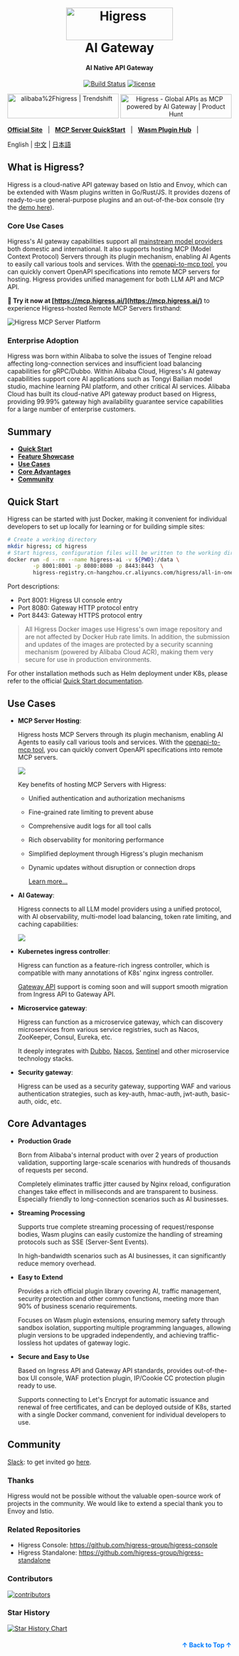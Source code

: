 <a name="readme-top"></a>
<h1 align="center">
    <img src="https://img.alicdn.com/imgextra/i2/O1CN01NwxLDd20nxfGBjxmZ_!!6000000006895-2-tps-960-290.png" alt="Higress" width="240" height="72.5">
  <br>
  AI Gateway
</h1>
<h4 align="center"> AI Native API Gateway </h4>

<div align="center">
    
[![Build Status](https://github.com/alibaba/higress/actions/workflows/build-and-test.yaml/badge.svg?branch=main)](https://github.com/alibaba/higress/actions)
[![license](https://img.shields.io/github/license/alibaba/higress.svg)](https://www.apache.org/licenses/LICENSE-2.0.html)

<a href="https://trendshift.io/repositories/10918" target="_blank"><img src="https://trendshift.io/api/badge/repositories/10918" alt="alibaba%2Fhigress | Trendshift" style="width: 250px; height: 55px;" width="250" height="55"/></a> <a href="https://www.producthunt.com/posts/higress?embed=true&utm_source=badge-featured&utm_medium=badge&utm_souce=badge-higress" target="_blank"><img src="https://api.producthunt.com/widgets/embed-image/v1/featured.svg?post_id=951287&theme=light&t=1745492822283" alt="Higress - Global&#0032;APIs&#0032;as&#0032;MCP&#0032;powered&#0032;by&#0032;AI&#0032;Gateway | Product Hunt" style="width: 250px; height: 54px;" width="250" height="54" /></a>

</div>

[**Official Site**](https://higress.ai/en/) &nbsp; |
&nbsp; [**MCP Server QuickStart**](https://higress.cn/en/ai/mcp-quick-start/) &nbsp; |
&nbsp; [**Wasm Plugin Hub**](https://higress.cn/en/plugin/) &nbsp; |

<p>
   English | <a href="README_ZH.md">中文<a/> | <a href="README_JP.md">日本語<a/>
</p>

## What is Higress?

Higress is a cloud-native API gateway based on Istio and Envoy, which can be extended with Wasm plugins written in Go/Rust/JS. It provides dozens of ready-to-use general-purpose plugins and an out-of-the-box console (try the [demo here](http://demo.higress.io/)).

### Core Use Cases

Higress's AI gateway capabilities support all [mainstream model providers](https://github.com/alibaba/higress/tree/main/plugins/wasm-go/extensions/ai-proxy/provider) both domestic and international. It also supports hosting MCP (Model Context Protocol) Servers through its plugin mechanism, enabling AI Agents to easily call various tools and services. With the [openapi-to-mcp tool](https://github.com/higress-group/openapi-to-mcpserver), you can quickly convert OpenAPI specifications into remote MCP servers for hosting. Higress provides unified management for both LLM API and MCP API. 

**🌟 Try it now at [https://mcp.higress.ai/](https://mcp.higress.ai/)** to experience Higress-hosted Remote MCP Servers firsthand:

![Higress MCP Server Platform](https://img.alicdn.com/imgextra/i2/O1CN01nmVa0a1aChgpyyWOX_!!6000000003294-0-tps-3430-1742.jpg)

### Enterprise Adoption

Higress was born within Alibaba to solve the issues of Tengine reload affecting long-connection services and insufficient load balancing capabilities for gRPC/Dubbo. Within Alibaba Cloud, Higress's AI gateway capabilities support core AI applications such as Tongyi Bailian model studio, machine learning PAI platform, and other critical AI services. Alibaba Cloud has built its cloud-native API gateway product based on Higress, providing 99.99% gateway high availability guarantee service capabilities for a large number of enterprise customers.

## Summary

- [**Quick Start**](#quick-start)    
- [**Feature Showcase**](#feature-showcase)
- [**Use Cases**](#use-cases)
- [**Core Advantages**](#core-advantages)
- [**Community**](#community)

## Quick Start

Higress can be started with just Docker, making it convenient for individual developers to set up locally for learning or for building simple sites:

```bash
# Create a working directory
mkdir higress; cd higress
# Start higress, configuration files will be written to the working directory
docker run -d --rm --name higress-ai -v ${PWD}:/data \
        -p 8001:8001 -p 8080:8080 -p 8443:8443  \
        higress-registry.cn-hangzhou.cr.aliyuncs.com/higress/all-in-one:latest
```

Port descriptions:

- Port 8001: Higress UI console entry
- Port 8080: Gateway HTTP protocol entry
- Port 8443: Gateway HTTPS protocol entry

> All Higress Docker images use Higress's own image repository and are not affected by Docker Hub rate limits.
> In addition, the submission and updates of the images are protected by a security scanning mechanism (powered by Alibaba Cloud ACR), making them very secure for use in production environments.

For other installation methods such as Helm deployment under K8s, please refer to the official [Quick Start documentation](https://higress.io/en-us/docs/user/quickstart).

## Use Cases

- **MCP Server Hosting**:

  Higress hosts MCP Servers through its plugin mechanism, enabling AI Agents to easily call various tools and services. With the [openapi-to-mcp tool](https://github.com/higress-group/openapi-to-mcpserver), you can quickly convert OpenAPI specifications into remote MCP servers.

  ![](https://img.alicdn.com/imgextra/i1/O1CN01wv8H4g1mS4MUzC1QC_!!6000000004952-2-tps-1764-597.png)

  Key benefits of hosting MCP Servers with Higress:
  - Unified authentication and authorization mechanisms
  - Fine-grained rate limiting to prevent abuse
  - Comprehensive audit logs for all tool calls
  - Rich observability for monitoring performance
  - Simplified deployment through Higress's plugin mechanism
  - Dynamic updates without disruption or connection drops

     [Learn more...](https://higress.cn/en/ai/mcp-quick-start/?spm=36971b57.7beea2de.0.0.d85f20a94jsWGm)

- **AI Gateway**:

  Higress connects to all LLM model providers using a unified protocol, with AI observability, multi-model load balancing, token rate limiting, and caching capabilities:

  ![](https://img.alicdn.com/imgextra/i2/O1CN01izmBNX1jbHT7lP3Yr_!!6000000004566-0-tps-1920-1080.jpg)

- **Kubernetes ingress controller**:

  Higress can function as a feature-rich ingress controller, which is compatible with many annotations of K8s' nginx ingress controller.
  
  [Gateway API](https://gateway-api.sigs.k8s.io/) support is coming soon and will support smooth migration from Ingress API to Gateway API.
  
- **Microservice gateway**:

  Higress can function as a microservice gateway, which can discovery microservices from various service registries, such as Nacos, ZooKeeper, Consul, Eureka, etc.
  
  It deeply integrates with [Dubbo](https://github.com/apache/dubbo), [Nacos](https://github.com/alibaba/nacos), [Sentinel](https://github.com/alibaba/Sentinel) and other microservice technology stacks.
  
- **Security gateway**:

  Higress can be used as a security gateway, supporting WAF and various authentication strategies, such as key-auth, hmac-auth, jwt-auth, basic-auth, oidc, etc.


## Core Advantages

- **Production Grade**

  Born from Alibaba's internal product with over 2 years of production validation, supporting large-scale scenarios with hundreds of thousands of requests per second.

  Completely eliminates traffic jitter caused by Nginx reload, configuration changes take effect in milliseconds and are transparent to business. Especially friendly to long-connection scenarios such as AI businesses.

- **Streaming Processing**

  Supports true complete streaming processing of request/response bodies, Wasm plugins can easily customize the handling of streaming protocols such as SSE (Server-Sent Events).

  In high-bandwidth scenarios such as AI businesses, it can significantly reduce memory overhead.
    
- **Easy to Extend**
  
  Provides a rich official plugin library covering AI, traffic management, security protection and other common functions, meeting more than 90% of business scenario requirements.

  Focuses on Wasm plugin extensions, ensuring memory safety through sandbox isolation, supporting multiple programming languages, allowing plugin versions to be upgraded independently, and achieving traffic-lossless hot updates of gateway logic.

- **Secure and Easy to Use**
  
  Based on Ingress API and Gateway API standards, provides out-of-the-box UI console, WAF protection plugin, IP/Cookie CC protection plugin ready to use.

  Supports connecting to Let's Encrypt for automatic issuance and renewal of free certificates, and can be deployed outside of K8s, started with a single Docker command, convenient for individual developers to use.

## Community

[Slack](https://w1689142780-euk177225.slack.com/archives/C05GEL4TGTG): to get invited go [here](https://communityinviter.com/apps/w1689142780-euk177225/higress).

### Thanks

Higress would not be possible without the valuable open-source work of projects in the community. We would like to extend a special thank you to Envoy and Istio.

### Related Repositories

- Higress Console: https://github.com/higress-group/higress-console
- Higress Standalone: https://github.com/higress-group/higress-standalone

### Contributors

<a href="https://github.com/alibaba/higress/graphs/contributors">
  <img alt="contributors" src="https://contrib.rocks/image?repo=alibaba/higress"/>
</a>

### Star History

[![Star History Chart](https://api.star-history.com/svg?repos=alibaba/higress&type=Date)](https://star-history.com/#alibaba/higress&Date)

<p align="right" style="font-size: 14px; color: #555; margin-top: 20px;">
    <a href="#readme-top" style="text-decoration: none; color: #007bff; font-weight: bold;">
        ↑ Back to Top ↑
    </a>
</p>
